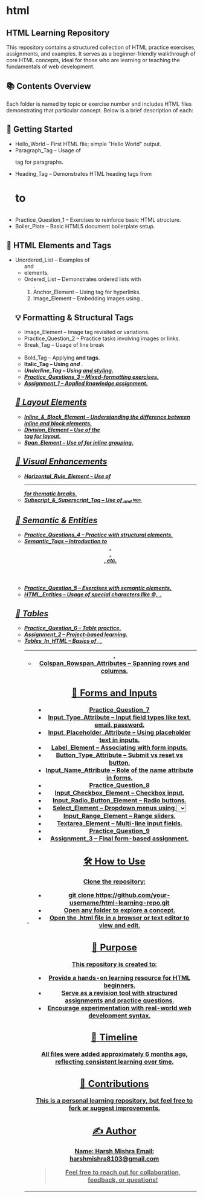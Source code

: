 # html

## HTML Learning Repository
This repository contains a structured collection of HTML practice exercises, assignments, and examples. It serves as a beginner-friendly walkthrough of core HTML concepts, ideal for those who are learning or teaching the fundamentals of web development.

## 📚 Contents Overview
Each folder is named by topic or exercise number and includes HTML files demonstrating that particular concept. Below is a brief description of each:

## 🚀 Getting Started
- Hello_World – First HTML file; simple "Hello World" output.
- Paragraph_Tag – Usage of <p> tag for paragraphs.
- Heading_Tag – Demonstrates HTML heading tags from <h1> to <h6>
- Practice_Question_1 – Exercises to reinforce basic HTML structure.
- Boiler_Plate – Basic HTML5 document boilerplate setup.

## 📝 HTML Elements and Tags
- Unordered_List – Examples of <ul> and <li> elements.
- Ordered_List – Demonstrates ordered lists with <ol>.
- Anchor_Element – Using <a> tag for hyperlinks.
- Image_Element – Embedding images using <img>.

## 💡 Formatting & Structural Tags
- Image_Element – Image tag revisited or variations.
- Practice_Question_2 – Practice tasks involving images or links.
- Break_Tag – Usage of line break <br>.
- Bold_Tag – Applying <b> and <strong> tags.
- Italic_Tag – Using <i> and <em>.
- Underline_Tag – Using <u> and styling.
- Practice_Questions_3 – Mixed-formatting exercises.
- Assignment_1 – Applied knowledge assignment.

## 🔲 Layout Elements
- Inline_&_Block_Element – Understanding the difference between inline and block elements.
- Division_Element – Use of the <div> tag for layout.
- Span_Element – Use of <span> for inline grouping.

## 🧱 Visual Enhancements
- Horizontal_Rule_Element – Use of <hr> for thematic breaks.
- Subscript_&_Superscript_Tag – Use of <sub> and <sup> tags.

## 🧠 Semantic & Entities
- Practice_Questions_4 – Practice with structural elements.
- Semantic_Tags – Introduction to <header>, <footer>, <article>, etc.
- Practice_Question_5 – Exercises with semantic elements.
- HTML_Entities – Usage of special characters like &copy;, &nbsp;.

## 📐 Tables
- Practice_Question_6 – Table practice.
- Assignment_2 – Project-based learning.
- Tables_In_HTML – Basics of <table>, <tr>, <td>, <th>.
- Colspan_Rowspan_Attributes – Spanning rows and columns.

## 🧩 Forms and Inputs
- Practice_Question_7
- Input_Type_Attribute – Input field types like text, email, password.
- Input_Placeholder_Attribute – Using placeholder text in inputs.
- Label_Element – Associating <label> with form inputs.
- Button_Type_Attribute – Submit vs reset vs button.
- Input_Name_Attribute – Role of the name attribute in forms.
- Practice_Question_8
- Input_Checkbox_Element – Checkbox input.
- Input_Radio_Button_Element – Radio buttons.
- Select_Element – Dropdown menus using <select> and <option>.
- Input_Range_Element – Range sliders.
- Textarea_Element – Multi-line input fields.
- Practice_Question_9
- Assignment_3 – Final form-based assignment.

## 🛠 How to Use
**Clone the repository:**
- git clone https://github.com/your-username/html-learning-repo.git
- Open any folder to explore a concept.
- Open the .html file in a browser or text editor to view and edit.

## 🎯 Purpose
**This repository is created to:**
- Provide a hands-on learning resource for HTML beginners.
- Serve as a revision tool with structured assignments and practice questions.
- Encourage experimentation with real-world web development syntax.

## 📅 Timeline
All files were added approximately 6 months ago, reflecting consistent learning over time.

## 📩 Contributions
This is a personal learning repository, but feel free to fork or suggest improvements.

## ✍️ Author
**Name:** Harsh Mishra
**Email:** harshmishra8103@gmail.com

> Feel free to reach out for collaboration, feedback, or questions!


